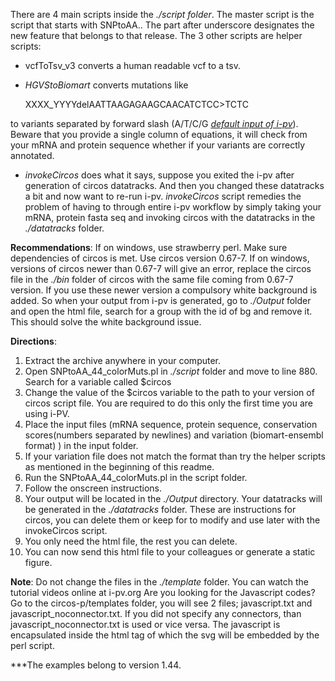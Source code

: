There are 4 main scripts inside the *./script folder*. The master script is the script that starts with SNPtoAA.. 
The part after underscore designates the new feature that belongs to that release. 
The 3 other scripts are helper scripts:

 * vcfToTsv_v3 converts a human readable vcf to a tsv. 
 * _HGVStoBiomart_ converts mutations like 
 
    XXXX_YYYYdelAATTAAGAGAAGCAACATCTCC>TCTC
 
to variants separated by forward slash (A/T/C/G [*default input of i-pv*](http://i-pv.org/intro_ipv_alt4.html)). 
Beware that you provide a single column of equations, it will check from your mRNA and protein sequence whether if your variants are correctly annotated. 
 * _invokeCircos_ does what it says, suppose you exited the i-pv after generation of circos datatracks. 
And then you changed these datatracks a bit and now want to re-run i-pv. 
*invokeCircos* script remedies the problem of having to through entire i-pv workflow by simply taking your mRNA, protein fasta seq and invoking circos with the datatracks in the *./datatracks* folder.

__Recommendations__: If on windows, use strawberry perl. Make sure dependencies of circos is met. Use circos version 0.67-7. 
If on windows, versions of circos newer than 0.67-7 will give an error, replace the circos file in the *./bin* folder of circos with the same file coming from 0.67-7 version. 
If you use these newer version a compulsory white background is added. So when your output from i-pv is generated, go to *./Output* folder and open the html file, search for a group with the id of bg and remove it. 
This should solve the white background issue.

__Directions__:

 1. Extract the archive anywhere in your computer.
 2. Open SNPtoAA_44_colorMuts.pl in *./script* folder and move to line 880. Search for a variable called $circos
 3. Change the value of the $circos variable to the path to your version of circos script file. You are required to do this only the first time you are using i-PV.
 4. Place the input files (mRNA sequence, protein sequence, conservation scores(numbers separated by newlines) and variation (biomart-ensembl format) ) in the input folder.
 5. If your variation file does not match the format than try the helper scripts as mentioned in the beginning of this readme.
 6. Run the SNPtoAA_44_colorMuts.pl in the script folder.
 7. Follow the onscreen instructions.
 8. Your output will be located in the *./Output* directory. Your datatracks will be generated in the *./datatracks* folder. These are instructions for circos, you can delete them or keep for to modify and use later with the invokeCircos script.
 9. You only need the html file, the rest you can delete.
 10. You can now send this html file to your colleagues or generate a static figure.

__Note__: Do not change the files in the *./template* folder.
You can watch the tutorial videos online at i-pv.org
Are you looking for the Javascript codes? Go to the circos-p/templates folder, you will see 2 files; javascript.txt and javascript_noconnector.txt.
If you did not specify any connectors, than javascript_noconnector.txt is used or vice versa. The javascript is encapsulated inside the html tag of which the svg will be embedded by the perl script.

***The examples belong to version 1.44.